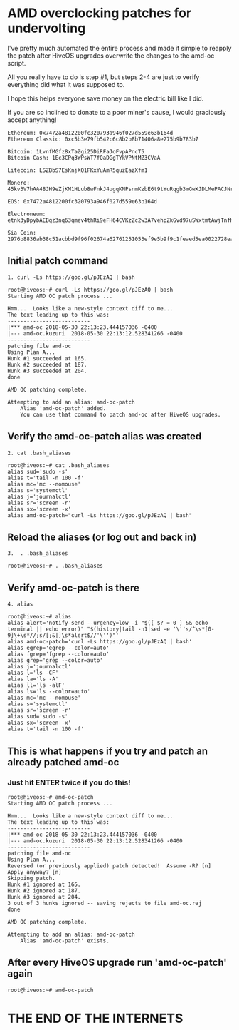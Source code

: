 # AMD overclocking patches for undervolting

I've pretty much automated the entire process and made it simple to reapply the patch after HiveOS upgrades overwrite the changes to the amd-oc script.

All you really have to do is step #1, but steps 2-4 are just to verify everything did what it was supposed to.

I hope this helps everyone save money on the electric bill like I did.

If you are so inclined to donate to a poor miner's cause, I would graciously accept anything!

```
Ethereum: 0x7472a4812200fc320793a946f027d559e63b164d
Ethereum Classic: 0xc5b3e79fb542c6c8b2b8b71406a8e275b9b783b7
```

```
Bitcoin: 1LvnfMGfz8xTaZgi25DiRFaJoFvpAPncT5
Bitcoin Cash: 1Ec3CPq3WPsWT7fQaDGgTYkVPNtMZ3CVaA
```

```
Litecoin: LSZBbS7EsKnjXQ1FKxYuAmR5quzEazXfm1
```

```
Monero: 45kv3V7hAA48JH9eZjKM1HLub8wFnkJ4ugqKNPsnmKzbE6t9tYuRqgb3mGwXJDLMePACJNrnsWx4uGaLxJM8adN2LC1Sqap
```

```
EOS: 0x7472a4812200fc320793a946f027d559e63b164d
```

```
Electroneum: etnk3yDpybAEBqz3nq63qmev4thRi9eFH64CVKzZc2w3A7vehpZkGvd97uSWxtmtAwjTnfKEp9Rup3md7nZyu9Q49VzZQKhxWN
```

```
Sia Coin: 2976b8836ab38c51acbbd9f96f02674a62761251053ef9e5b9f9c1feaed5ea0022728ea4f7a3
```



## Initial patch command
```
1. curl -Ls https://goo.gl/pJEzAQ | bash
```

```
root@hiveos:~# curl -Ls https://goo.gl/pJEzAQ | bash
Starting AMD OC patch process ...

Hmm...  Looks like a new-style context diff to me...
The text leading up to this was:
--------------------------
|*** amd-oc	2018-05-30 22:13:23.444157036 -0400
|--- amd-oc.kuzuri	2018-05-30 22:13:12.528341266 -0400
--------------------------
patching file amd-oc
Using Plan A...
Hunk #1 succeeded at 165.
Hunk #2 succeeded at 187.
Hunk #3 succeeded at 204.
done

AMD OC patching complete.

Attempting to add an alias: amd-oc-patch
	Alias 'amd-oc-patch' added.
	You can use that command to patch amd-oc after HiveOS upgrades.
```


## Verify the amd-oc-patch alias was created
```
2. cat .bash_aliases
```

```
root@hiveos:~# cat .bash_aliases
alias sud='sudo -s'
alias t='tail -n 100 -f'
alias mc='mc --nomouse'
alias s='systemctl'
alias j='journalctl'
alias sr='screen -r'
alias sx='screen -x'
alias amd-oc-patch="curl -Ls https://goo.gl/pJEzAQ | bash"
```


## Reload the aliases (or log out and back in)
```
3.  . .bash_aliases
```

```
root@hiveos:~# . .bash_aliases
```


## Verify amd-oc-patch is there
```
4. alias
```

```
root@hiveos:~# alias
alias alert='notify-send --urgency=low -i "$([ $? = 0 ] && echo terminal || echo error)" "$(history|tail -n1|sed -e '\''s/^\s*[0-9]\+\s*//;s/[;&|]\s*alert$//'\'')"'
alias amd-oc-patch='curl -Ls https://goo.gl/pJEzAQ | bash'
alias egrep='egrep --color=auto'
alias fgrep='fgrep --color=auto'
alias grep='grep --color=auto'
alias j='journalctl'
alias l='ls -CF'
alias la='ls -A'
alias ll='ls -alF'
alias ls='ls --color=auto'
alias mc='mc --nomouse'
alias s='systemctl'
alias sr='screen -r'
alias sud='sudo -s'
alias sx='screen -x'
alias t='tail -n 100 -f'
```

## This is what happens if you try and patch an already patched amd-oc
### Just hit ENTER twice if you do this!
```
root@hiveos:~# amd-oc-patch
Starting AMD OC patch process ...

Hmm...  Looks like a new-style context diff to me...
The text leading up to this was:
--------------------------
|*** amd-oc	2018-05-30 22:13:23.444157036 -0400
|--- amd-oc.kuzuri	2018-05-30 22:13:12.528341266 -0400
--------------------------
patching file amd-oc
Using Plan A...
Reversed (or previously applied) patch detected!  Assume -R? [n]
Apply anyway? [n]
Skipping patch.
Hunk #1 ignored at 165.
Hunk #2 ignored at 187.
Hunk #3 ignored at 204.
3 out of 3 hunks ignored -- saving rejects to file amd-oc.rej
done

AMD OC patching complete.

Attempting to add an alias: amd-oc-patch
	Alias 'amd-oc-patch' exists.
```

## After every HiveOS upgrade run 'amd-oc-patch' again
```
root@hiveos:~# amd-oc-patch
```

# THE END OF THE INTERNETS
